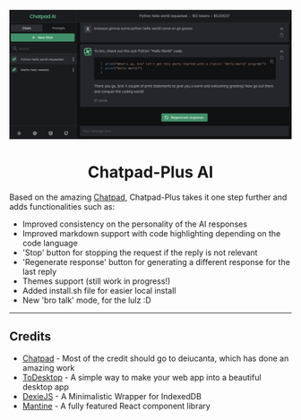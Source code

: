 ![Chatpad-Plus AI](./banner.png)

<h1 align="center">Chatpad-Plus AI</h1>

Based on the amazing [Chatpad](https://github.com/deiucanta/chatpad), Chatpad-Plus takes it one step further and adds functionalities such as:
- Improved consistency on the personality of the AI responses
- Improved markdown support with code highlighting depending on the code language
- 'Stop' button for stopping the request if the reply is not relevant
- 'Regenerate response' button for generating a different response for the last reply
- Themes support (still work in progress!)
- Added install.sh file for easier local install
- New 'bro talk' mode, for the lulz :D

---

## Credits
- [Chatpad](https://github.com/deiucanta/chatpad) - Most of the credit should go to deiucanta, which has done an amazing work
- [ToDesktop](https://todesktop.com) - A simple way to make your web app into a beautiful desktop app
- [DexieJS](https://dexie.org) - A Minimalistic Wrapper for IndexedDB
- [Mantine](https://mantine.dev) - A fully featured React component library

